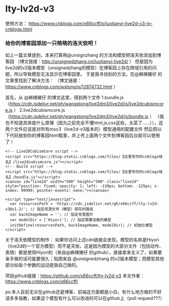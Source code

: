 # lty-lv2d-v3
使用方法：
https://www.cnblogs.com/x66ccff/p/luotianyi-live2d-v3-in-cnblogs.html

### 给你的博客园添加一只萌萌的洛天依吧！
如上一篇文章提到，本来打算用@unsignzhang 的方法和模型把洛天依添加到博客园
（博文链接：http://unsignedzhang.cn/luotianyi-live2d/ ）
但是因为live2d的v2版本模型（unsignedzhang的模型）在博客园上存在跨域引用的问题，所以导致模型无法显示在博客园里。
于是我寻找别的方法，在@麻辣猪仔 的文章里找到了解决方法：
（博文链接：https://www.cnblogs.com/wstong/p/12874732.html ）

首先，从 @麻辣猪仔 的博文这里，得到两个文件
1.bundle.js（https://cdn.jsdelivr.net/gh/wangstong/live2dm3/live2d/js/live2dcubismcore.js ）
2.live2dcubismcore.js （https://cdn.jsdelivr.net/gh/wangstong/live2dm3/live2d/js/bundle.js ）
（我也不知道具体是什么原理（因为之前完全不懂html,js,css这些，太菜了……）），这两个文件应该是对所有moc3（live2d-v3版本的）模型通用的配置文件
然后把以下代码放到你的博客园html框里，并上传上面两个文件到博客园后台就可以使用了！

```
<!-- Live2DCubismCore script -->
<script src="https://blog-static.cnblogs.com/files/【这里写你的cnblogs域名】/live2dcubismcore.js"></script>
<!-- Build script -->
<script src="https://blog-static.cnblogs.com/files/【这里写你的cnblogs域名】/bundle.js"></script>
<canvas id="live2d" width="500" height="500" class="live2d" style="position: fixed; opacity: 1; left: -110px; bottom: -125px; z-index: 99999; pointer-events: none;"></canvas>

<script type="text/javascript">
  var resourcesPath = 'https://cdn.jsdelivr.net/gh/x66ccff/lty-lv2d-v3@v1.2/'; // 指定资源文件（模型）保存的路径
  var backImageName = ''; // 指定背景图片
  var modelDir = ['Hiyori']; // 指定需要加载的模型
  initDefine(resourcesPath, backImageName, modelDir); // 初始化模型
</script>
```

关于洛天依模型的制作：
如果你访问上述cdn链接会发现，模型的名称是Hiyori（live2d的一个官方模型）而不是天依，这是因为模型的大部分文件（包括动作、表情）都是使用Hiyori的（来自@麻辣猪仔 的github），直接拿来主义了，如果要亲手做的话可能要很久；贴图来自 @unsignedzhang 的v2版本模型；而模型其他部分如各个参数的运动是我自己做的。

项目github链接：https://github.com/x66ccff/lty-lv2d-v3
本文作者：https://www.cnblogs.com/x66ccff/

ps:本人目前无论在github还是博客、前端这方面都是小白，有什么地方做的不好请多多指教，如果这个模型有什么可以改进的可以在github上（pull request???）